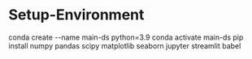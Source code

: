 # Setup-Environment
conda create --name main-ds python=3.9 conda activate main-ds pip install numpy pandas scipy matplotlib seaborn jupyter streamlit babel
